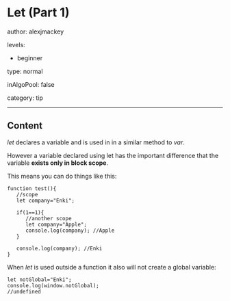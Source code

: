 # Let (Part 1)
author: alexjmackey

levels:

  - beginner

type: normal

inAlgoPool: false

category: tip

---
## Content

*let* declares a variable and is used in in a similar method to *var*. 

However a variable declared using let has the important difference that the variable **exists only in block scope**.

This means you can do things like this:

```
function test(){
   //scope
   let company="Enki";

   if(1==1){
      //another scope
      let company="Apple";
      console.log(company); //Apple
   }

   console.log(company); //Enki
}
```

When *let* is used outside a function it also will not create a global variable:

```
let notGlobal="Enki";
console.log(window.notGlobal);
//undefined
```